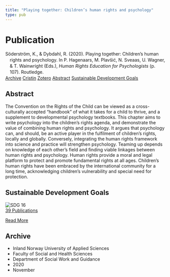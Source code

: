 ```yaml
---
title: "Playing together: Children’s human rights and psychology"
type: pub
---
```

<h1>Publication</h1>
<article id="csl-bib-container-TQFWH88Q" class="csl-bib-container">
  <div class="csl-bib-body" style="line-height: 1.35; padding-left: 1em; text-indent:-1em;">
  <div class="csl-entry">S&#xF6;derstr&#xF6;m, K., &amp; Dybdahl, R. (2020). Playing together: Children&#x2019;s human rights and psychology. In P. Hagenaars, M. Plav&#x161;i&#x107;, N. Sveaas, U. Wagner, &amp; T. Wainwright (Eds.), <i>Human Rights Education for Psychologists</i> (p. 107). Routledge.</div>
</div>
  <div class="csl-bib-buttons">
    <a href="#taxonomy-article-TQFWH88Q" class="csl-bib-button">Archive</a>
    <a href="https://app.cristin.no/results/show.jsf?id=1846437" alt="Cristin URL" class="csl-bib-button">Cristin</a>
    <a href="http://zotero.org/groups/5022929/items/TQFWH88Q" alt="Zotero URL" class="csl-bib-button">Zotero</a>
    <a href="#abstract-article-TQFWH88Q" class="csl-bib-button">Abstract</a>
    <a href="#sdg-article-TQFWH88Q" class="csl-bib-button">Sustainable Development Goals</a>
  </div>
  <div id="csl-bib-meta-container-TQFWH88Q"></div>
</article>
<div id="csl-bib-meta-TQFWH88Q" class="csl-bib-meta">
  <article id="abstract-article-TQFWH88Q" class="abstract-article">
    <h1>Abstract</h1>
    The Convention on the Rights of the Child can be viewed as a cross-culturally accepted “handbook” of what it takes for a child to thrive, and a supplement to developmental psychology textbooks. This chapter aims to write psychology into the children’s rights agenda, and demonstrate the value of combining human rights and psychology. It argues that psychology can, and should, be an active player in the fulfilment of children’s rights, locally and globally. Conversely, integrating the human rights framework into science and practice will strengthen psychology. Teaming up depends on knowledge of each other’s field and finding viable linkages between human rights and psychology. Human rights provide a moral and legal platform to protect and promote fundamental rights at all ages. Children’s human rights have been embraced by the international community for a long time, acknowledging children’s vulnerability and special need for protection.
  </article>
  <article id="sdg-article-TQFWH88Q" class="sdg-article">
    <h1>Sustainable Development Goals</h1>
    <div class="sdg-container"><div id="sdg16" class="sdg">
<img src="{{< params subfolder >}}images/sdg/sdg16_en.png" class="image" alt="SDG 16">
<div class="sdg-overlay">
<a href="{{< params subfolder >}}en/archive/?sdg=16#archive" class="sdg-publication-count"><span>39</span> Publications</a>
<p><a href="https://sdgs.un.org/goals/goal16" class="sdg-read-more">Read More</a></p>
</div>
</div></div>
  </article>
  <article id="taxonomy-article-TQFWH88Q" class="taxonomy-article">
    <h1>Archive</h1>
    <ul>
      <li>Inland Norway University of Applied Sciences</li>
      <li>Faculty of Social and Health Sciences</li>
      <li>Department of Social Work and Guidance</li>
      <li>2020</li>
      <li>November</li>
    </ul>
  </article>
</div>
